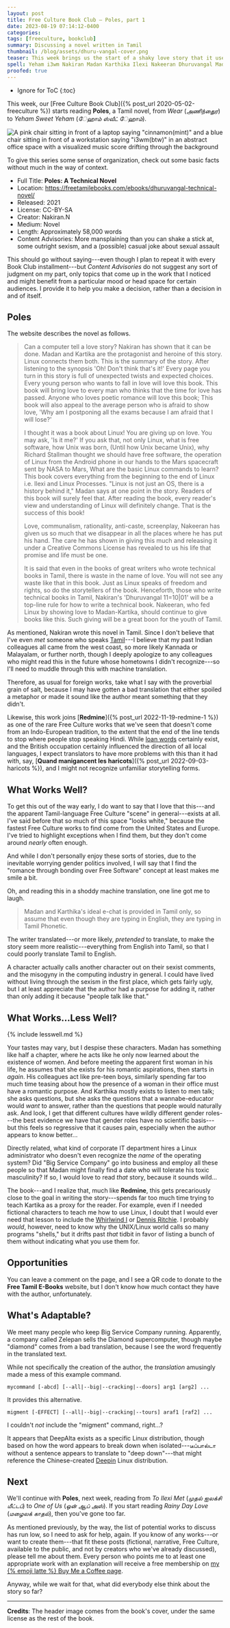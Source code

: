 ```yaml
---
layout: post
title: Free Culture Book Club — Poles, part 1
date: 2023-08-19 07:14:12-0400
categories:
tags: [freeculture, bookclub]
summary: Discussing a novel written in Tamil
thumbnail: /blog/assets/dhuru-vangal-cover.png
teaser: This week brings us the start of a shaky love story that it uses as a pretext to deliver also-shaky introductory Linux lessons.
spell: Yeham i3wm Nakiran Madan Karthika Ilexi Nakeeran Dhuruvangal Madan-Kartika Redmine Quand manigancent les Zelepan mycommand abcd migment DeepAlta டீப்பால்டா  Deepin
proofed: true
---
```


* Ignore for ToC
{:toc}

This week, our [Free Culture Book Club]({% post_url 2020-05-02-freeculture %}) starts reading **Poles**, a Tamil novel, from *Wear* (*அணிந்துைர*) to *Yeham Sweet Yeham* (*ேஹாம் ஸ்வீட் ேஹாம்*).

![A pink chair sitting in front of a laptop saying "cinnamon(mint)" and a blue chair sitting in front of a workstation saying "i3wm(btw)" in an abstract office space with a visualized music score drifting through the background](/blog/assets/dhuru-vangal-cover.png "I have no idea what any of this means, but I now feel invested...")

To give this series some sense of organization, check out some basic facts without much in the way of context.

 * Full Title:  **Poles:  A Technical Novel**
 * Location:  <https://freetamilebooks.com/ebooks/dhuruvangal-technical-novel/>
 * Released:  2021
 * License:  CC-BY-SA
 * Creator:  Nakiran.N
 * Medium:  Novel
 * Length:  Approximately 58,000 words
 * Content Advisories:  More mansplaining than you can shake a stick at, some outright sexism, and a (possible) casual joke about sexual assault

This should go without saying---even though I plan to repeat it with every Book Club installment---but *Content Advisories* do not suggest any sort of judgment on my part, only topics that come up in the work that I noticed and might benefit from a particular mood or head space for certain audiences.  I provide it to help you make a decision, rather than a decision in and of itself.

## Poles

The website describes the novel as follows.

 > Can a computer tell a love story? Nakiran has shown that it can be done. Madan and Kartika are the protagonist and heroine of this story. Linux connects them both. This is the summary of the story. After listening to the synopsis 'Oh! Don't think that's it!' Every page you turn in this story is full of unexpected twists and expected choices. Every young person who wants to fall in love will love this book. This book will bring love to every man who thinks that the time for love has passed. Anyone who loves poetic romance will love this book; This book will also appeal to the average person who is afraid to show love, 'Why am I postponing all the exams because I am afraid that I will lose?'
 >
 > I thought it was a book about Linux! You are giving up on love. You may ask, 'Is it me?' If you ask that, not only Linux, what is free software, how Unix was born, (Until how Unix became Unix), why Richard Stallman thought we should have free software, the operation of Linux from the Android phone in our hands to the Mars spacecraft sent by NASA to Mars, What are the basic Linux commands to learn? This book covers everything from the beginning to the end of Linux i.e. Ilexi and Linux Processes. "Linux is not just an OS, there is a history behind it," Madan says at one point in the story. Readers of this book will surely feel that. After reading the book, every reader's view and understanding of Linux will definitely change. That is the success of this book!
 >
 > Love, communalism, rationality, anti-caste, screenplay, Nakeeran has given us so much that we disappear in all the places where he has put his hand. The care he has shown in giving this much and releasing it under a Creative Commons License has revealed to us his life that promise and life must be one.
 >
 > It is said that even in the books of great writers who wrote technical books in Tamil, there is waste in the name of love. You will not see any waste like that in this book. Just as Linux speaks of freedom and rights, so do the storytellers of the book. Henceforth, those who write technical books in Tamil, Nakiran's 'Dhuruvangal 11=10\|01' will be a top-line rule for how to write a technical book. Nakeeran, who fed Linux by showing love to Madan-Kartika, should continue to give books like this. Such giving will be a great boon for the youth of Tamil.

As mentioned, Nakiran wrote this novel in Tamil.  Since I don't believe that I've even *met* someone who speaks [Tamil](https://en.wikipedia.org/wiki/Tamil_language)---I believe that my past Indian colleagues all came from the west coast, so more likely Kannada or Malayalam, or further north, though I deeply apologize to any colleagues who might read this in the future whose hometowns I didn't recognize---so I'll need to muddle through this with machine translation.

Therefore, as usual for foreign works, take what I say with the proverbial grain of salt, because I may have gotten a bad translation that either spoiled a metaphor or made it sound like the author meant something that they didn't.

Likewise, this work joins [**Redmine**]({% post_url 2022-11-19-redmine-1 %}) as one of the rare Free Culture works that we've seen that doesn't come from an Indo-European tradition, to the extent that the end of the line tends to stop where people stop speaking Hindi.  While [loan words](https://en.wikipedia.org/wiki/Indo-Aryan_loanwords_in_Tamil) certainly exist, and the British occupation certainly influenced the direction of all local languages, I expect translators to have more problems with this than it had with, say, [**Quand manigancent les haricots**]({% post_url 2022-09-03-haricots %}), and I might not recognize unfamiliar storytelling forms.

## What Works Well?

To get this out of the way early, I do want to say that I love that this---and the apparent Tamil-language Free Culture "scene" in general---exists at all.  I've said before that so much of this space "looks white," because the fastest Free Culture works to find come from the United States and Europe.  I've tried to highlight exceptions when I find them, but they don't come around *nearly* often enough.

And while I don't personally enjoy these sorts of stories, due to the inevitable worrying gender politics involved, I will say that I find the "romance through bonding over Free Software" concept at least makes me smile a bit.

Oh, and reading this in a shoddy machine translation, one line got me to laugh.

 > Madan and Karthika's ideal e-chat is provided in Tamil only, so assume that even though they are typing in English, they are typing in Tamil Phonetic.

The writer translated---or more likely, *pretended* to translate, to make the story seem more realistic---everything from English into Tamil, so that I could poorly translate Tamil to English.

A character actually calls another character out on their sexist comments, and the misogyny in the computing industry in general.  I could have lived without living through the sexism in the first place, which gets fairly ugly, but I at least appreciate that the author had a purpose for adding it, rather than only adding it because "people talk like that."

## What Works...Less Well?

{% include lesswell.md %}

Your tastes may vary, but I despise these characters.  Madan has something like half a chapter, where he acts like he only now learned about the existence of women.  And before meeting the apparent first woman in his life, he assumes that she exists for his romantic aspirations, then starts in *again*.  His colleagues act like pre-teen boys, similarly spending far too much time teasing about how the presence of a woman in their office must have a romantic purpose.  And Karthika mostly exists to listen to men talk; she asks questions, but she asks the questions that a wannabe-educator would *want* to answer, rather than the questions that people would naturally ask.  And look, I get that different cultures have wildly different gender roles---the best evidence we have that gender roles have no scientific basis---but this feels so regressive that it causes pain, especially when the author appears to know better...

Directly related, what kind of corporate IT department hires a Linux administrator who doesn't even recognize the *name* of the operating system?  Did "Big Service Company" go into business and employ all these people so that Madan might finally find a date who will tolerate his toxic masculinity?  If so, I would love to read *that* story, because it sounds wild...

The book---and I realize that, much like **Redmine**, this gets precariously close to the goal in writing the story---spends far too much time trying to teach Kartika as a proxy for the reader.  For example, even if I needed fictional characters to teach me how to use Linux, I doubt that I would ever need that lesson to include the [Whirlwind I](https://en.wikipedia.org/wiki/Whirlwind_I) or [Dennis Ritchie](https://en.wikipedia.org/wiki/Dennis_Ritchie).  I probably *would*, however, need to know why the UNIX/Linux world calls so many programs "shells," but it drifts past *that* tidbit in favor of listing a bunch of them without indicating what you use them for.

## Opportunities

You can leave a comment on the page, and I see a QR code to donate to the **Free Tamil E-Books** website, but I don't know how much contact they have with the author, unfortunately.

## What's Adaptable?

We meet many people who keep Big Service Company running.  Apparently, a company called Zelepan sells the Diamond supercomputer, though maybe "diamond" comes from a bad translation, because I see the word frequently in the translated text.

While not specifically the creation of the author, the *translation* amusingly made a mess of this example command.

```console
mycommand [-abcd] [--all|--big|--cracking|--doors] arg1 [arg2] ...
```

It provides this alternative.

```console
migment [-EFFECT] [--all|--big|--cracking|--tours] araf1 [raf2] ...
```

I couldn't *not* include the "migment" command, right...?

It appears that DeepAlta exists as a specific Linux distribution, though based on how the word appears to break down when isolated---டீப்பால்டா without a sentence appears to translate to "deep down"---that might reference the Chinese-created [Deepin](https://en.wikipedia.org/wiki/Deepin) Linux distribution.

## Next

We'll continue with **Poles**, next week, reading from *To Ilexi Met* (*முதல் ஐலக்சி மீட்டப்*) to *One of Us* (*ஒன் ஆப் அஸ்*).  If you start reading *Rainy Day Love* (*மழைலக் காதல்*), then you've gone too far.

As mentioned previously, by the way, the list of potential works to discuss has run low, so I need to ask for help, again.  If you know of any works---or want to create them---that fit these posts (fictional, narrative, Free Culture, available to the public, and not by creators who we've already discussed), please tell me about them.  Every person who points me to at least one appropriate work with an explanation will receive a free membership on [my {% emoji latte %} Buy Me a Coffee page](https://buymeacoffee.com/jcolag).

Anyway, while we wait for that, what did everybody else think about the story so far?

* * *

**Credits**:  The header image comes from the book's cover, under the same license as the rest of the book.
